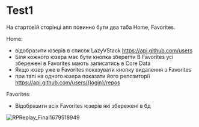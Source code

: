# Test1

На стартовій сторінці апп повинно бути два таба Home, Favorites.

Home: 
- відобразити юзерів в список LazyVStack https://api.github.com/users 
- Біля кожного юзера має бути кнопка зберегти В Favorites усі збережені в Favorites мають записатись в Core Data
- Якщо юзер уже в Favorites показувати кнопку видалення з Favorites
- при тапі на одного юзера показати його репозиторії https://api.github.com/users/{login}/repos

Favorites: 
- Відобразити всіх Favorites юзерів які збережені в бд



![RPReplay_Final1679518949](https://user-images.githubusercontent.com/118834936/227037982-61905976-5ede-4b15-8995-806356f566f1.gif)
